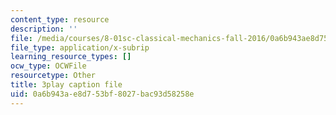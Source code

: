 ```yaml
---
content_type: resource
description: ''
file: /media/courses/8-01sc-classical-mechanics-fall-2016/0a6b943ae8d753bf8027bac93d58258e_O_M8asN10oQ.vtt
file_type: application/x-subrip
learning_resource_types: []
ocw_type: OCWFile
resourcetype: Other
title: 3play caption file
uid: 0a6b943a-e8d7-53bf-8027-bac93d58258e
---
```

